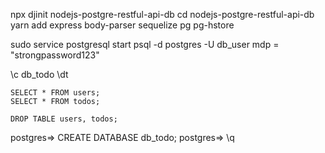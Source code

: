 npx djinit nodejs-postgre-restful-api-db
cd nodejs-postgre-restful-api-db
yarn add express body-parser sequelize pg pg-hstore

sudo service postgresql start
psql -d postgres -U db_user
mdp = "strongpassword123"

\c db_todo
\dt

```
SELECT * FROM users;
SELECT * FROM todos;

DROP TABLE users, todos;
```

postgres=> CREATE DATABASE db_todo;
postgres=> \q
